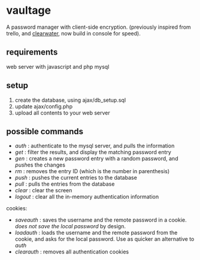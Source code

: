 # vaultage
A password manager with client-side encryption. (previously inspired from trello, and [clearwater](https://github.com/lbarman/clearwater), now build in console for speed).

## requirements

web server with javascript and php
mysql

## setup

1. create the database, using ajax/db_setup.sql
2. update ajax/config.php
3. upload all contents to your web server

## possible commands

- *auth* : authenticate to the mysql server, and *pull*s the information
- *get* : filter the results, and display the matching password entry
- *gen* : creates a new password entry with a random password, and *push*es the changes
- *rm* : removes the entry ID (which is the number in parenthesis)
- *push* : pushes the current entries to the database
- *pull* : pulls the entries from the database
- *clear* : clear the screen
- *logout* : clear all the in-memory authentication information

cookies: 
- *saveauth* : saves the username and the remote password in a cookie. _does not save the local password_ by design.
- *loadauth* : loads the username and the remote password from the cookie, and asks for the local password. Use as quicker an alternative to *auth*
- *clearauth* : removes all authentication cookies
